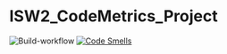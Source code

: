 # ISW2_CodeMetrics_Project

![Build-workflow](https://github.com/EdoMan000/ISW2_CodeMetrics_Project/actions/workflows/maven.yml/badge.svg)
[![Code Smells](https://sonarcloud.io/api/project_badges/measure?project=EdoMan000_ISW2_CodeMetrics_Project&metric=code_smells)](https://sonarcloud.io/summary/overall?id=EdoMan000_ISW2_CodeMetrics_Project)
